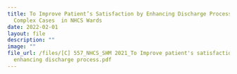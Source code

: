 ```yaml
---
title: To Improve Patient’s Satisfaction by Enhancing Discharge Process for
  Complex Cases  in NHCS Wards
date: 2022-02-01
layout: file
description: ""
image: ""
file_url: /files/[C] 557_NHCS_SHM 2021_To Improve patient's satisfaction by
  enhancing discharge process.pdf
---
```

